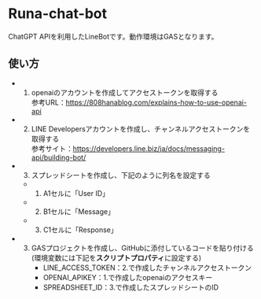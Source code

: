 # Runa-chat-bot
ChatGPT APIを利用したLineBotです。動作環境はGASとなります。


## 使い方

- 1. openaiのアカウントを作成してアクセストークンを取得する  
     参考URL：https://808hanablog.com/explains-how-to-use-openai-api

- 2. LINE Developersアカウントを作成し、チャンネルアクセストークンを取得する  
     参考サイト：https://developers.line.biz/ja/docs/messaging-api/building-bot/  

- 3. スプレッドシートを作成し、下記のように列名を設定する
    - 1. A1セルに「User ID」
    - 2. B1セルに「Message」
    - 3. C1セルに「Response」

- 3. GASプロジェクトを作成し、GitHubに添付しているコードを貼り付ける  
     (環境変数には下記を**スクリプトプロパティ**に設定する)
     - LINE_ACCESS_TOKEN：2.で作成したチャンネルアクセストークン
     - OPENAI_APIKEY：1.で作成したopenaiのアクセスキー
     - SPREADSHEET_ID：3.で作成したスプレッドシートのID

